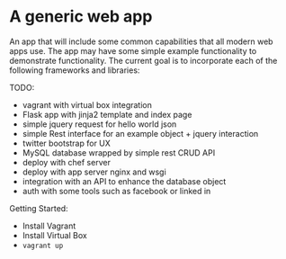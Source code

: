 A generic web app
=================

An app that will include some common capabilities that all modern web apps use. The app may have some simple example functionality to demonstrate functionality.  The current goal is to incorporate each of the following frameworks and libraries:

TODO:
* vagrant with virtual box integration
* Flask app with jinja2 template and index page
* simple jquery request for hello world json
* simple Rest interface for an example object + jquery interaction
* twitter bootstrap for UX
* MySQL database wrapped by simple rest CRUD API
* deploy with chef server
* deploy with app server nginx and wsgi
* integration with an API to enhance the database object
* auth with some tools such as facebook or linked in

Getting Started:
* Install Vagrant
* Install Virtual Box
* `vagrant up`
